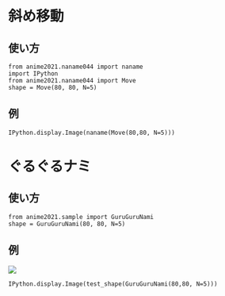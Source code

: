 # 斜め移動

## 使い方

```
from anime2021.naname044 import naname
import IPython
from anime2021.naname044 import Move
shape = Move(80, 80, N=5)
```
## 例


```
IPython.display.Image(naname(Move(80,80, N=5)))
```

# ぐるぐるナミ

## 使い方

```
from anime2021.sample import GuruGuruNami
shape = GuruGuruNami(80, 80, N=5)
```
## 例

![](sample.png)

```
IPython.display.Image(test_shape(GuruGuruNami(80,80, N=5)))
```

